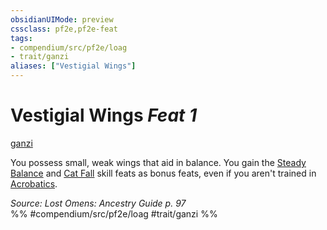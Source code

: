 ```yaml
---
obsidianUIMode: preview
cssclass: pf2e,pf2e-feat
tags:
- compendium/src/pf2e/loag
- trait/ganzi
aliases: ["Vestigial Wings"]
---
```

# Vestigial Wings  *Feat 1*  
[ganzi](rules/traits/ganzi-loag.md)  


You possess small, weak wings that aid in balance. You gain the [Steady Balance](compendium/feats/steady-balance.md) and [Cat Fall](compendium/feats/cat-fall.md) skill feats as bonus feats, even if you aren't trained in [Acrobatics](compendium/skills.md#Acrobatics).

*Source: Lost Omens: Ancestry Guide p. 97*  
%% #compendium/src/pf2e/loag #trait/ganzi %%